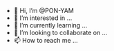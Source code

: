 - 👋 Hi, I’m @PON-YAM
- 👀 I’m interested in ...
- 🌱 I’m currently learning ...
- 💞️ I’m looking to collaborate on ...
- 📫 How to reach me ...

<!---
PON-YAM/PON-YAM is a ✨ special ✨ repository because its `README.md` (this file) appears on your GitHub profile.
You can click the Preview link to take a look at your changes.
--->
